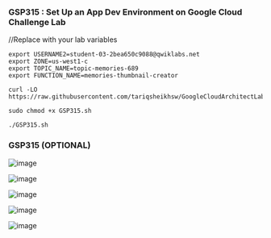 ### GSP315 : Set Up an App Dev Environment on Google Cloud Challenge Lab

//Replace with your lab variables
```
export USERNAME2=student-03-2bea650c9088@qwiklabs.net    
export ZONE=us-west1-c  
export TOPIC_NAME=topic-memories-689    
export FUNCTION_NAME=memories-thumbnail-creator   
```

```
curl -LO https://raw.githubusercontent.com/tariqsheikhsw/GoogleCloudArchitectLabs/main/Solutions/GSP315.sh

sudo chmod +x GSP315.sh

./GSP315.sh
```

### GSP315 (OPTIONAL) 
![image](https://github.com/tariqsheikhsw/GoogleCloudArchitectLabs/assets/54164634/27ad96a9-234b-4c13-b09f-9483249619fc)

![image](https://github.com/tariqsheikhsw/GoogleCloudArchitectLabs/assets/54164634/4298cede-a5f5-4aba-8e8f-a4b7c2fefe05)

![image](https://github.com/tariqsheikhsw/GoogleCloudArchitectLabs/assets/54164634/2ce224e9-9d00-43fd-8f99-e4c28130e03a)

![image](https://github.com/tariqsheikhsw/GoogleCloudArchitectLabs/assets/54164634/12a2f153-6bc8-45b4-8ac0-c2d906498afb)

![image](https://github.com/tariqsheikhsw/GoogleCloudArchitectLabs/assets/54164634/0dcfb79e-5866-4fe3-a2b6-91c0ee047246)
